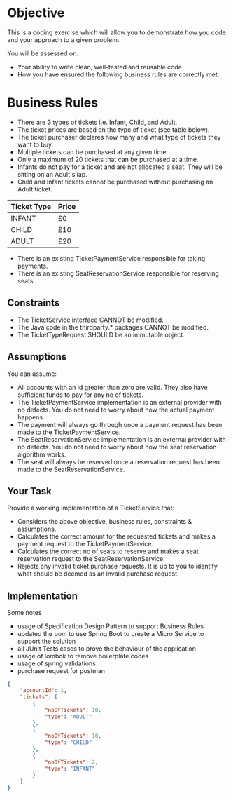 # Objective

This is a coding exercise which will allow you to demonstrate how you code and your approach to a given problem. 

You will be assessed on: 
- Your ability to write clean, well-tested and reusable code.
- How you have ensured the following business rules are correctly met.

# Business Rules

- There are 3 types of tickets i.e. Infant, Child, and Adult.
- The ticket prices are based on the type of ticket (see table below).
- The ticket purchaser declares how many and what type of tickets they want to buy.
- Multiple tickets can be purchased at any given time.
- Only a maximum of 20 tickets that can be purchased at a time.
- Infants do not pay for a ticket and are not allocated a seat. They will be sitting on an Adult's lap.
- Child and Infant tickets cannot be purchased without purchasing an Adult ticket.

|   Ticket Type    |     Price   |
| ---------------- | ----------- |
|    INFANT        |    £0       |
|    CHILD         |    £10      |
|    ADULT         |    £20      |

- There is an existing TicketPaymentService responsible for taking payments.
- There is an existing SeatReservationService responsible for reserving seats.

## Constraints

- The TicketService interface CANNOT be modified.
- The Java code in the thirdparty.* packages CANNOT be modified.
- The TicketTypeRequest SHOULD be an immutable object.

## Assumptions

You can assume:
- All accounts with an id greater than zero are valid. They also have sufficient funds to pay for any no of tickets.
- The TicketPaymentService implementation is an external provider with no defects. You do not need to worry about how the actual payment happens.
- The payment will always go through once a payment request has been made to the TicketPaymentService.
- The SeatReservationService implementation is an external provider with no defects. You do not need to worry about how the seat reservation algorithm works.
- The seat will always be reserved once a reservation request has been made to the SeatReservationService.


## Your Task

Provide a working implementation of a TicketService that:

- Considers the above objective, business rules, constraints & assumptions.
- Calculates the correct amount for the requested tickets and makes a payment request to the TicketPaymentService.  
- Calculates the correct no of seats to reserve and makes a seat reservation request to the SeatReservationService.  
- Rejects any invalid ticket purchase requests. It is up to you to identify what should be deemed as an invalid purchase request.

## Implementation
Some notes

- usage of Specification Design Pattern to support Business Rules
- updated the pom to use Spring Boot to create a Micro Service to support the solution
- all JUnit Tests cases to prove the behaviour of the application
- usage of lombok to remove boilerplate codes
- usage of spring validations
- purchase request for postman
```json
{
    "accountId": 1,
    "tickets": [
        {
            "noOfTickets": 10,
            "type": "ADULT"
        },
        {
            "noOfTickets": 10,
            "type": "CHILD"
        },
        {
            "noOfTickets": 2,
            "type": "INFANT"
        }
    ]
}
```